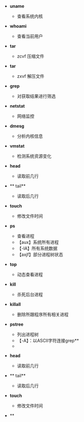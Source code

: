 - **uname**
	- 查看系统内核
- **whoami**
	- 查看当前用户
- **tar**
	- zcvf 压缩文件
- **tar**
	- zxvf 解压文件
- **grep**
	- 对获取结果进行筛选
- **netstat**
	- 网络监控
- **dmesg**
	- 分析内核信息
- **vmstat**
	- 检测系统资源变化
- **head**
	- 读取前几行
- ** tail**
	- 读取后几行
- **touch**
	- 修改文件时间
- **ps**
	- 查看进程
	- 【aux】系统所有进程
	- 【-lA】所有系统数据
	- 【axjf】部分进程树状态

- **top**
	- 动态查看进程
- **kill**
	- 杀死后台进程
- **killall**
	- 删除所跟程序所有相关进程
 - **pstree**
	 - 列出进程树
	 - 【-A】：以ASCII字符连接grep**
	- 
- **head**
	- 读取前几行
- ** tail**
	- 读取后几行
- **touch**
	- 修改文件时间
- **
<!--stackedit_data:
eyJoaXN0b3J5IjpbLTIwNTcyOTc0NzksLTY5ODIxNTExNCwtMT
IwODQ0Mjc3OCwtNTU5Nzk3NzAyLDc4MzU1MTY3NywtMTk1MDc3
NjU0LDIyNzE5Njc3NCwtMjE0Mzk4ODIwMyw0NzU5NTQzNjEsOT
I5Nzc0OTk4LDk3MDExMDE5NiwtMjAyMzIzMjA5OSwxMjA5ODcx
OTBdfQ==
-->